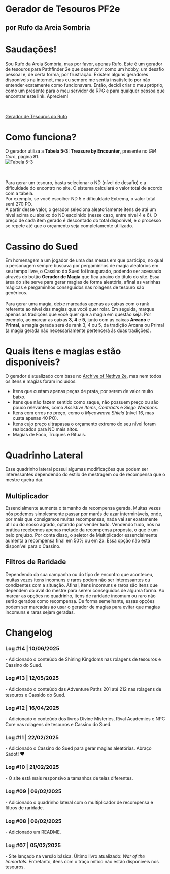 <div>
<h1>Gerador de Tesouros PF2e</h1>
<h2>por Rufo da Areia Sombria</h2>

<p>
<h1>Saudações!</h1>
Sou Rufo da Areia Sombria, mas por favor, apenas Rufo. Este é um gerador de tesouros para Pathfinder 2e que desenvolvi como um hobby, um desafio pessoal e, de certa forma, por frustração. Existem alguns geradores disponíveis na internet, mas eu sempre me sentia insatisfeito por não entender exatamente como funcionavam. Então, decidi criar o meu próprio, como um presente para o meu servidor de RPG e para qualquer pessoa que encontrar este link. Apreciem!

<br><br>
<a href="https://rufodaareiasombria.github.io/tesouros-pf2e/">Gerador de Tesouros do Rufo</a>
</p>

<p>
<h1>Como funciona?</h1>
O gerador utiliza a <strong>Tabela 5-3: Treasure by Encounter</strong>, presente no <i>GM Core</i>, página 81.
<br>
<img src="https://i.imgur.com/uAqSeBC.png" alt="Tabela 5-3">

<br><br>
Para gerar um tesouro, basta selecionar o ND (nível de desafio) e a dificuldade do encontro no site. O sistema calculará o valor total de acordo com a tabela.  
Por exemplo, se você escolher ND 5 e dificuldade Extrema, o valor total será 270 PO.  
A partir desse valor, o gerador seleciona aleatoriamente itens de até um nível acima ou abaixo do ND escolhido (nesse caso, entre nível 4 e 6). O preço de cada item gerado é descontado do total disponível, e o processo se repete até que o orçamento seja completamente utilizado.
</p>

<p>
<h1>Cassino do Sued</h1>
Em homenagem a um jogador de uma das mesas em que participo, no qual o personagem sempre buscava por pergaminhos de magia aleatórios em seu tempo livre, o Cassino do Sued foi inaugurado, podendo ser acessado através do botão <strong>Gerador de Magia</strong> que fica abaixo do título do site. Essa área do site serve para gerar magias de forma aleatória, afinal as varinhas mágicas e pergaminhos conseguidos nas rolagens de tesouro são genéricos.
<br><br>
Para gerar uma magia, deixe marcadas apenas as caixas com o rank referente ao nível das magias que você quer rolar. Em seguida, marque apenas as tradições que você quer que a magia em questão seja. Por exemplo, ao marcar as caixas <strong>3</strong>, <strong>4</strong> e <strong>5</strong>, junto com as caixas <strong>Arcano</strong> e <strong>Primal</strong>, a magia gerada será de rank 3, 4 ou 5, da tradição Arcana ou Primal (a magia gerada não necessariamente pertencerá ás duas tradições). 
</p>
<p>
<h1>Quais itens e magias estão disponíveis?</h1>
O gerador é atualizado com base no <a href="https://2e.aonprd.com">Archive of Nethys 2e</a>, mas nem todos os itens e magias foram incluídos.  
<ul>
<li>Itens que custam apenas peças de prata, por serem de valor muito baixo.</li>
<li>Itens que não fazem sentido como saque, não possuem preço ou são pouco relevantes, como <i>Assistive Items</i>, <i>Contracts</i> e <i>Siege Weapons</i>.</li>
<li>Itens com erros no preço, como o <i>Mycoweave Shield</i> (nível 16, mas custa apenas 40 PO).</li>
<li>Itens cujo preço ultrapassa o orçamento extremo do seu nível foram realocados para ND mais altos.</li>
<li>Magias de Foco, Truques e Rituais.</li>
</ul>
</p>
<p>
<h1>Quadrinho Lateral</h1>
Esse quadrinho lateral possui algumas modificações que podem ser interessantes dependendo do estilo de mestragem ou de recompensa que o mestre queira dar.

<h2>Multiplicador</h2>
Essencialmente aumenta o tamanho da recompensa gerada. Muitas vezes nós podemos simplesmente passar por marés de azar intermináveis, onde, por mais que consigamos muitas recompensas, nada vai ser exatamente útil ou do nosso agrado, optando por vender tudo. Vendendo tudo, nós na prática recebemos apenas metade da recompensa proposta, o que é um belo prejuízo. Por conta disso, o seletor de Multiplicador essencialmente aumenta a recompensa final em 50% ou em 2x. Essa opção não está disponível para o Cassino.
<h2>Filtros de Raridade</h2>
Dependendo da sua campanha ou do tipo de encontro que aconteceu, muitas vezes itens incomuns e raros podem não ser interessantes ou condizentes com a situação. Afinal, itens incomuns e raros são itens que dependem do aval do mestre para serem conseguidos de alguma forma. Ao marcar as opções no quadrinho, itens de raridade incomum ou raro não serão gerados como recompensa. De forma semelhante, essas opções podem ser marcadas ao usar o gerador de magias para evitar que magias incomuns e raras sejam geradas.
</p>

<p>
<h1>Changelog</h1>
<h3>Log #14 | 10/06/2025</h3>
- Adicionado o conteúdo de Shining Kingdoms nas rolagens de tesouros e Cassino do Sued.
<h3>Log #13 | 12/05/2025</h3>
- Adicionado o conteúdo das Adventure Paths 201 até 212 nas rolagens de tesouros e Cassido do Sued.
<h3>Log #12 | 16/04/2025</h3>
- Adicionado o conteúdo dos livros Divine Misteries, Rival Academies e NPC Core nas rolagens de tesouros e Cassino do Sued.
<h3>Log #11 | 22/02/2025</h3>
- Adicionado o Cassino do Sued para gerar magias aleatórias. Abraço Sadot! ❤
<h3>Log #10 | 21/02/2025</h3>
- O site está mais responsivo a tamanhos de telas diferentes.
<h3>Log #09 | 06/02/2025</h3>
- Adicionado o quadrinho lateral com o multiplicador de recompensa e filtros de raridade.

<h3>Log #08 | 06/02/2025</h3>
- Adicionado um README.

<h3>Log #07 | 05/02/2025</h3>
- Site lançado na versão básica. Último livro atualizado: <i>War of the Immortals</i>. Entretanto, itens com o traço mítico não estão disponíveis nos tesouros.
</p>
</div>
